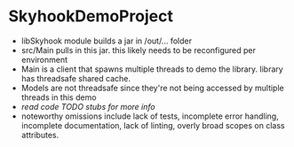 # SkyhookDemoProject

* libSkyhook module builds a jar in /out/... folder
* src/Main pulls in this jar. this likely needs to be reconfigured per environment
* Main is a client that spawns multiple threads to demo the library. library has threadsafe shared cache.
* Models are not threadsafe since they're not being accessed by multiple threads in this demo
* *read code TODO stubs for more info*
* noteworthy omissions include lack of tests, incomplete error handling, incomplete documentation, lack of linting, overly broad scopes on class attributes.
